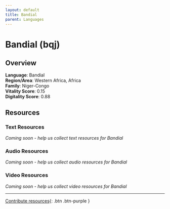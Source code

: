 ```yaml
---
layout: default
title: Bandial
parent: Languages
---
```


# Bandial (bqj)

## Overview

**Language**: Bandial  
**Region/Area**: Western Africa, Africa  
**Family**: Niger-Congo  
**Vitality Score**: 0.15  
**Digitality Score**: 0.88  

## Resources

### Text Resources
*Coming soon - help us collect text resources for Bandial*

### Audio Resources
*Coming soon - help us collect audio resources for Bandial*

### Video Resources
*Coming soon - help us collect video resources for Bandial*

---

[Contribute resources](https://fairtrain.github.io/){: .btn .btn-purple }
